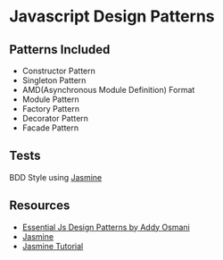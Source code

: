 # Javascript Design Patterns

## Patterns Included

* Constructor Pattern
* Singleton Pattern
* AMD(Asynchronous Module Definition) Format
* Module Pattern
* Factory Pattern
* Decorator Pattern
* Facade Pattern



## Tests
BDD Style using [Jasmine](http://pivotal.github.io/jasmine/)

## Resources
* [Essential Js Design Patterns by Addy Osmani](http://addyosmani.com/resources/essentialjsdesignpatterns/book/)
* [Jasmine](http://pivotal.github.io/jasmine/)
* [Jasmine Tutorial](http://code.tutsplus.com/tutorials/testing-your-javascript-with-jasmine--net-21229)

